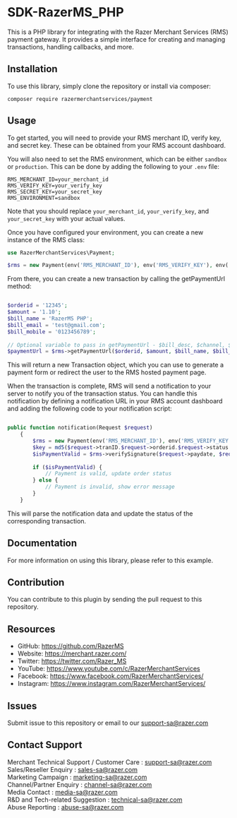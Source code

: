 # SDK-RazerMS_PHP

This is a PHP library for integrating with the Razer Merchant Services (RMS) payment gateway. It provides a simple interface for creating and managing transactions, handling callbacks, and more.

## Installation

To use this library, simply clone the repository or install via composer:

````
composer require razermerchantservices/payment
````

## Usage

To get started, you will need to provide your RMS merchant ID, verify key, and secret key. These can be obtained from your RMS account dashboard.

You will also need to set the RMS environment, which can be either `sandbox` or `production`. This can be done by adding the following to your `.env` file:

````
RMS_MERCHANT_ID=your_merchant_id
RMS_VERIFY_KEY=your_verify_key
RMS_SECRET_KEY=your_secret_key
RMS_ENVIRONMENT=sandbox
````

Note that you should replace `your_merchant_id`, `your_verify_key`, and `your_secret_key` with your actual values.

Once you have configured your environment, you can create a new instance of the RMS class:

```php
use RazerMerchantServices\Payment;

$rms = new Payment(env('RMS_MERCHANT_ID'), env('RMS_VERIFY_KEY'), env('RMS_SECRET_KEY'), env('RMS_ENVIRONMENT'));
```

From there, you can create a new transaction by calling the getPaymentUrl method:

```php

$orderid = '12345';
$amount = '1.10';
$bill_name = 'RazerMS PHP';
$bill_email = 'test@gmail.com';
$bill_mobile = '0123456789';
        
// Optional variable to pass in getPaymentUrl - $bill_desc, $channel, $currency, $returnUrl, $callbackurl, $cancelurl
$paymentUrl = $rms->getPaymentUrl($orderid, $amount, $bill_name, $bill_email, $bill_mobile);
```

This will return a new Transaction object, which you can use to generate a payment form or redirect the user to the RMS hosted payment page.

When the transaction is complete, RMS will send a notification to your server to notify you of the transaction status. You can handle this notification by defining a notification URL in your RMS account dashboard and adding the following code to your notification script:

```php

public function notification(Request $request)
    {   
        $rms = new Payment(env('RMS_MERCHANT_ID'), env('RMS_VERIFY_KEY'), env('RMS_SECRET_KEY'), env('RMS_ENVIRONMENT'));
        $key = md5($request->tranID.$request->orderid.$request->status.$request->domain.$request->amount.$request->currency);
        $isPaymentValid = $rms->verifySignature($request->paydate, $request->domain, $key, $request->appcode, $request->skey);
    
        if ($isPaymentValid) {
            // Payment is valid, update order status
        } else {
            // Payment is invalid, show error message
        }
    }

 ```
 
 This will parse the notification data and update the status of the corresponding transaction.
 
 
## Documentation

For more information on using this library, please refer to this example.

Contribution
------------

You can contribute to this plugin by sending the pull request to this repository.


## Resources

- GitHub:     https://github.com/RazerMS
- Website:    https://merchant.razer.com/
- Twitter:    https://twitter.com/Razer_MS
- YouTube:    https://www.youtube.com/c/RazerMerchantServices
- Facebook:   https://www.facebook.com/RazerMerchantServices/
- Instagram:  https://www.instagram.com/RazerMerchantServices/


Issues
------------

Submit issue to this repository or email to our support-sa@razer.com


Contact Support
-------

Merchant Technical Support / Customer Care : support-sa@razer.com <br>
Sales/Reseller Enquiry : sales-sa@razer.com <br>
Marketing Campaign : marketing-sa@razer.com <br>
Channel/Partner Enquiry : channel-sa@razer.com <br>
Media Contact : media-sa@razer.com <br>
R&D and Tech-related Suggestion : technical-sa@razer.com <br>
Abuse Reporting : abuse-sa@razer.com


